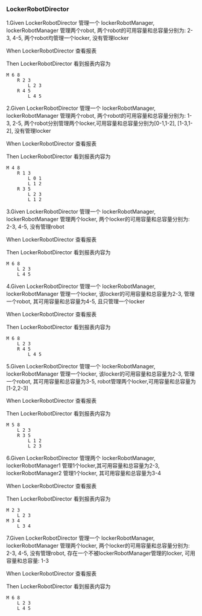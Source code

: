 ### LockerRobotDirector

1.Given LockerRobotDirector 管理一个 lockerRobotManager, lockerRobotManager 管理两个robot, 两个robot的可用容量和总容量分别为: 2-3, 4-5, 两个robot均管理一个locker, 没有管理locker

When LockerRobotDirector 查看报表

Then LockerRobotDirector 看到报表内容为
    
    M 6 8
        R 2 3
            L 2 3
        R 4 5
            L 4 5


2.Given LockerRobotDirector 管理一个 lockerRobotManager, lockerRobotManager 管理两个robot, 两个robot的可用容量和总容量分别为: 1-3, 2-5, 两个robot分别管理两个locker,可用容量和总容量分别为[0-1,1-2], [1-3,1-2], 没有管理locker

When LockerRobotDirector 查看报表

Then LockerRobotDirector 看到报表内容为

    M 4 8
        R 1 3
            L 0 1
            L 1 2
        R 3 5
            L 2 3
            L 1 2

3.Given LockerRobotDirector 管理一个 lockerRobotManager, lockerRobotManager 管理两个locker, 两个locker的可用容量和总容量分别为: 2-3, 4-5, 没有管理robot

When LockerRobotDirector 查看报表

Then LockerRobotDirector 看到报表内容为

    M 6 8
        L 2 3
        L 4 5

4.Given LockerRobotDirector 管理一个 lockerRobotManager, lockerRobotManager 管理一个locker, 该locker的可用容量和总容量为2-3, 管理一个robot, 其可用容量和总容量为4-5, 且只管理一个locker

When LockerRobotDirector 查看报表

Then LockerRobotDirector 看到报表内容为

    M 6 8
        L 2 3
        R 4 5
            L 4 5

5.Given LockerRobotDirector 管理一个 lockerRobotManager, lockerRobotManager 管理一个locker, 该locker的可用容量和总容量为2-3, 管理一个robot, 其可用容量和总容量为3-5, robot管理两个locker,可用容量和总容量为[1-2,2-3]

When LockerRobotDirector 查看报表

Then LockerRobotDirector 看到报表内容为

    M 5 8
        L 2 3
        R 3 5
            L 1 2
            L 2 3

6.Given LockerRobotDirector 管理两个 lockerRobotManager, lockerRobotManager1 管理1个locker,其可用容量和总容量为2-3,  lockerRobotManager2 管理1个locker, 其可用容量和总容量为3-4

When LockerRobotDirector 查看报表

Then LockerRobotDirector 看到报表内容为
    
    M 2 3
        L 2 3
    M 3 4
        L 3 4	

7.Given LockerRobotDirector 管理一个 lockerRobotManager, lockerRobotManager
 管理两个locker, 两个locker的可用容量和总容量分别为: 2-3, 4-5, 没有管理robot, 存在一个不被lockerRobotManager管理的locker, 可用容量和总容量: 1-3

When LockerRobotDirector 查看报表

Then LockerRobotDirector 看到报表内容为

    M 6 8
        L 2 3
        L 4 5

